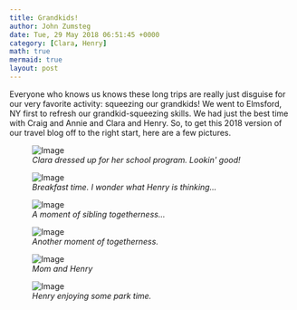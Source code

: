```yaml
---
title: Grandkids!
author: John Zumsteg
date: Tue, 29 May 2018 06:51:45 +0000
category: [Clara, Henry]
math: true
mermaid: true
layout: post
---
```

Everyone who knows us knows these long trips are really just disguise for our very favorite activity: squeezing our grandkids! We went to Elmsford, NY first to refresh our grandkid-squeezing skills. We had just the best time with Craig and Annie and Clara and Henry. So, to get this 2018 version of our travel blog off to the right start, here are a few pictures.

<figure>
	<img src="{{"/assets/images/2018/05/DSC06159.jpg" | prepend: site.baseurl | prepend: site.url }}" alt="Image" />
	<figcaption><em>Clara dressed up for her school program. Lookin' good!</em></figcaption>
</figure>



<figure>
	<img src="{{"/assets/images/2018/05/DSC06229.jpg" | prepend: site.baseurl | prepend: site.url }}" alt="Image" />
	<figcaption><em>Breakfast time. I wonder what Henry is thinking...</em></figcaption>
</figure>



<figure>
	<img src="{{"/assets/images/2018/05/DSC06222-2.jpg" | prepend: site.baseurl | prepend: site.url }}" alt="Image" />
	<figcaption><em>A moment of sibling togetherness...</em></figcaption>
</figure>



<figure>
	<img src="{{"/assets/images/2018/05/DSC06244-2.jpg" | prepend: site.baseurl | prepend: site.url }}" alt="Image" />
	<figcaption><em>Another moment of togetherness.</em></figcaption>
</figure>



<figure>
	<img src="{{"/assets/images/2018/05/DSC06207.jpg" | prepend: site.baseurl | prepend: site.url }}" alt="Image" />
	<figcaption><em>Mom and Henry</em></figcaption>
</figure>



<figure>
	<img src="{{"/assets/images/2018/05/DSC06169.jpg" | prepend: site.baseurl | prepend: site.url }}" alt="Image" />
	<figcaption><em>Henry enjoying some park time.</em></figcaption>
</figure>


